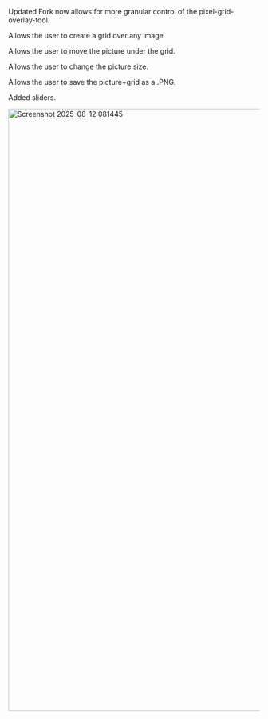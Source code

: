 
Updated Fork now allows for more granular control of the pixel-grid-overlay-tool.

Allows the user to create a grid over any image

Allows the user to move the picture under the grid.

Allows the user to change the picture size.

Allows the user to save the picture+grid as a .PNG.

Added sliders.


<img width="2551" height="1205" alt="Screenshot 2025-08-12 081445" src="https://github.com/user-attachments/assets/2c178c21-41b6-46ad-8967-56602c494340" />
